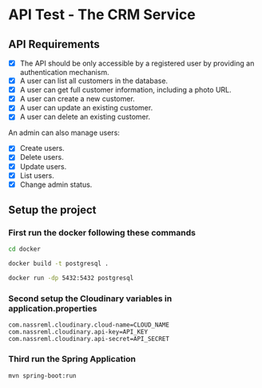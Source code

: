 # API Test  -  The CRM Service

## API Requirements
- [X] The API should be only accessible by a registered user by providing an authentication mechanism.
- [X] A user can list all customers in the database.
- [X] A user can get full customer information, including a photo URL. 
- [X] A user can create a new customer.
- [X] A user can update an existing customer.
- [X] A user can delete an existing customer. 

An admin can also manage users: 
- [X] Create users. 
- [X] Delete users. 
- [X] Update users. 
- [X] List users. 
- [X] Change admin status.

## Setup the project

### First run the docker following these commands

```bash
cd docker

docker build -t postgresql .

docker run -dp 5432:5432 postgresql
```

### Second setup the Cloudinary variables in application.properties
```
com.nassreml.cloudinary.cloud-name=CLOUD_NAME
com.nassreml.cloudinary.api-key=API_KEY
com.nassreml.cloudinary.api-secret=API_SECRET
```

### Third run the Spring Application
```bash
mvn spring-boot:run
```
